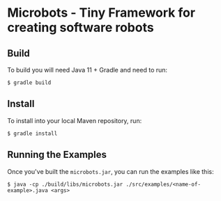 # Microbots - Tiny Framework for creating software robots

## Build
To build you will need Java 11 + Gradle and need to run:

```
$ gradle build
```

## Install
To install into your local Maven repository, run:

```
$ gradle install
```

## Running the Examples
Once you've built the `microbots.jar`, you can run the examples like this:

```
$ java -cp ./build/libs/microbots.jar ./src/examples/<name-of-example>.java <args>
```
